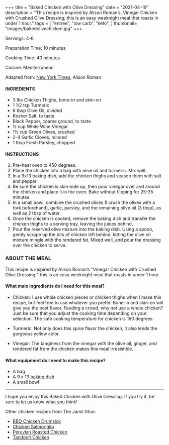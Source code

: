 +++
title = "Baked Chicken with Olive Dressing"
date = "2021-04-19"
description = "This recipe is inspired by Alison Roman’s, Vinegar Chicken with Crushed Olive Dressing; this is an easy weeknight meal that roasts in under 1 hour."
tags = [
    "entree",
    "low carb",
    "keto",
]
thumbnail= "images/bakedolivechicken.jpg"
+++

Servings: 4-6 <!--more-->

Preparation Time: 10 minutes 

Cooking Time: 40 minutes

Cuisine: Mediterranean

Adapted from: [New York Times](https://cooking.nytimes.com/recipes/1020486-vinegar-chicken-with-crushed-olive-dressing), Alison Roman

#### INGREDIENTS 

* 3 lbs Chicken Thighs, bone-in and skin-on
* 1 1/2 tsp Turmeric
* 6 tbsp Olive Oil, divided
* Kosher Salt, to taste 
* Black Pepper, coarse ground, to taste
* ½ cup White Wine Vinegar 
* 1½ cup Green Olives, crushed 
* 2-4 Garlic Cloves, minced 
* 1 tbsp Fresh Parsley, chopped 

#### INSTRUCTIONS 

1. Pre-heat oven to 450 degrees. 
2. Place the chicken into a bag with olive oil and turmeric. Mix well. 
3. In a 9x13 baking dish, add the chicken thighs and season them with salt and pepper. 
4. Be sure the chicken is skin-side up, then pour vinegar over and around the chicken and place it in the oven. Bake without flipping for 25-35 minutes. 
5. In a small bowl, combine the crushed olives (I crush the olives with a fork beforehand), garlic, parsley, and the remaining olive oil (3 tbsp), as well as 2 tbsp of water.
6. Once the chicken is cooked, remove the baking dish and transfer the chicken thighs to a serving tray, leaving the juices behind. 
7. Pour the reserved olive mixture into the baking dish. Using a spoon, gently scrape up the bits of chicken left behind, letting the olive oil mixture mingle with the rendered fat. Mixed well, and pour the dressing over the chicken to serve.  

### ABOUT THE MEAL

This recipe is inspired by Alison Roman’s "Vinegar Chicken with Crushed Olive Dressing;" this is an easy weeknight meal that roasts in under 1 hour.

#### What main ingredients do I need for this meal?

* Chicken: I use whole chicken pieces or chicken thighs when I make this recipe, but feel free to use whatever you prefer. Bone-in and skin-on will give you the best flavor. Feeding a crowd, why not use a whole chicken? Just be sure that you adjust the cooking time depending on your selection. The safe cooking temperature for chicken is 160 degrees.

* Turmeric: Not only does this spice flavor the chicken, it also lends the gorgeous yellow color. 

* Vinegar: The tanginess from the vinegar with the olive oil, ginger, and rendered fat from the chicken makes this meal irresistible. 


#### What equipment do I need to make this recipe?

* A bag 
* A 9 x 13 [baking dish](https://amzn.to/39LtAnj)
* A small bowl

----

I hope you enjoy this Baked Chicken with Olive Dressing. If you try it, be sure to let us know what you think!

Other chicken recipes from The Jamil Ghar:
* [BBQ Chicken Drumsick](https://www.jamilghar.com/recipe/bbq_chicken_drumsticks/)
* [Chicken Salmoriglio](https://www.jamilghar.com/recipe/chicken_salmoriglio/)
* [Peruvian Roasted Chicken](https://www.jamilghar.com/recipe/peruvian_chicken/)
* [Tandoori Chicken](https://www.jamilghar.com/recipe/tandoori_chicken/)
